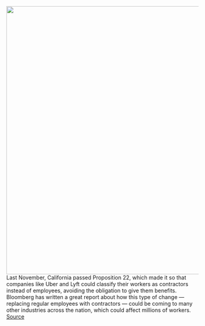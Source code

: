 <img src='https://cdn.vox-cdn.com/thumbor/ZTUseydhPFSknoto2_ny9PjBZx8=/0x0:4257x2840/1200x800/filters:focal(1789x1080:2469x1760)/cdn.vox-cdn.com/uploads/chorus_image/image/68837695/1229135526.0.jpg' width='700px' /><br/>
Last November, California passed Proposition 22, which made it so that companies like Uber and Lyft could classify their workers as contractors instead of employees, avoiding the obligation to give them benefits. Bloomberg has written a great report about how this type of change — replacing regular employees with contractors — could be coming to many other industries across the nation, which could affect millions of workers.
<a href='https://www.theverge.com/2021/2/18/22288488/prop-22-gig-economy-expansion-industries-bloomberg'> Source <a/>